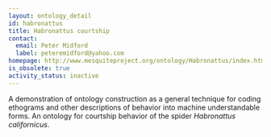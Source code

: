 ```yaml
---
layout: ontology_detail
id: habronattus
title: Habronattus courtship
contact:
  email: Peter Midford
  label: peteremidford@yahoo.com
homepage: http://www.mesquiteproject.org/ontology/Habronattus/index.html
is_obsolete: true
activity_status: inactive
---
```


A demonstration of ontology construction as a general technique for coding ethograms and other descriptions of behavior into machine understandable forms. An ontology for courtship behavior of the spider <i>Habronattus californicus</i>.
